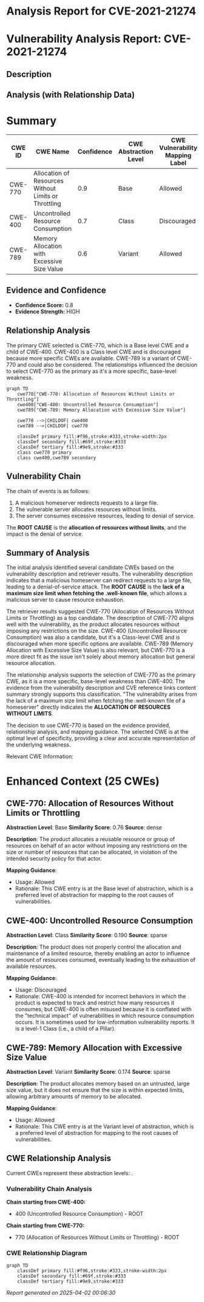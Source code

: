 # Analysis Report for CVE-2021-21274

# Vulnerability Analysis Report: CVE-2021-21274

## Description



## Analysis (with Relationship Data)

# Summary
| CWE ID  | CWE Name                                                     | Confidence | CWE Abstraction Level | CWE Vulnerability Mapping Label | CWE-Vulnerability Mapping Notes |
|---------|--------------------------------------------------------------|------------|-----------------------|---------------------------------|-----------------------------------|
| CWE-770 | Allocation of Resources Without Limits or Throttling        | 0.9        | Base                  | Allowed                        | Primary CWE                       |
| CWE-400 | Uncontrolled Resource Consumption                           | 0.7        | Class                  | Discouraged                     | Secondary Candidate               |
| CWE-789 | Memory Allocation with Excessive Size Value                  | 0.6        | Variant                  | Allowed                     | Secondary Candidate              |

## Evidence and Confidence

*   **Confidence Score:** 0.8
*   **Evidence Strength:** HIGH

## Relationship Analysis
The primary CWE selected is CWE-770, which is a Base level CWE and a child of CWE-400. CWE-400 is a Class level CWE and is discouraged because more specific CWEs are available. CWE-789 is a variant of CWE-770 and could also be considered. The relationships influenced the decision to select CWE-770 as the primary as it's a more specific, base-level weakness.

```mermaid
graph TD
    cwe770["CWE-770: Allocation of Resources Without Limits or Throttling"]
    cwe400["CWE-400: Uncontrolled Resource Consumption"]
    cwe789["CWE-789: Memory Allocation with Excessive Size Value"]

    cwe770 -->|CHILDOF| cwe400
    cwe789 -->|CHILDOF| cwe770

    classDef primary fill:#f96,stroke:#333,stroke-width:2px
    classDef secondary fill:#69f,stroke:#333
    classDef tertiary fill:#9e9,stroke:#333
    class cwe770 primary
    class cwe400,cwe789 secondary
```

## Vulnerability Chain
The chain of events is as follows:
1.  A malicious homeserver redirects requests to a large file.
2.  The vulnerable server allocates resources without limits.
3.  The server consumes excessive resources, leading to denial of service.

The **ROOT CAUSE** is the **allocation of resources without limits**, and the impact is the denial of service.

## Summary of Analysis
The initial analysis identified several candidate CWEs based on the vulnerability description and retriever results. The vulnerability description indicates that a malicious homeserver can redirect requests to a large file, leading to a denial-of-service attack. The **ROOT CAUSE** is the **lack of a maximum size limit when fetching the .well-known file**, which allows a malicious server to cause resource exhaustion.

The retriever results suggested CWE-770 (Allocation of Resources Without Limits or Throttling) as a top candidate. The description of CWE-770 aligns well with the vulnerability, as the product allocates resources without imposing any restrictions on the size. CWE-400 (Uncontrolled Resource Consumption) was also a candidate, but it's a Class-level CWE and is discouraged when more specific options are available. CWE-789 (Memory Allocation with Excessive Size Value) is also relevant, but CWE-770 is a more direct fit as the issue isn't solely about memory allocation but general resource allocation.

The relationship analysis supports the selection of CWE-770 as the primary CWE, as it is a more specific, base-level weakness than CWE-400. The evidence from the vulnerability description and CVE reference links content summary strongly supports this classification. "The vulnerability arises from the lack of a maximum size limit when fetching the .well-known file of a homeserver" directly indicates the **ALLOCATION OF RESOURCES WITHOUT LIMITS**.

The decision to use CWE-770 is based on the evidence provided, relationship analysis, and mapping guidance. The selected CWE is at the optimal level of specificity, providing a clear and accurate representation of the underlying weakness.

Relevant CWE Information:

# Enhanced Context (25 CWEs)

## CWE-770: Allocation of Resources Without Limits or Throttling
**Abstraction Level**: Base
**Similarity Score**: 0.76
**Source**: dense

**Description**:
The product allocates a reusable resource or group of resources on behalf of an actor without imposing any restrictions on the size or number of resources that can be allocated, in violation of the intended security policy for that actor.

**Mapping Guidance**:
- Usage: Allowed
- Rationale: This CWE entry is at the Base level of abstraction, which is a preferred level of abstraction for mapping to the root causes of vulnerabilities.

## CWE-400: Uncontrolled Resource Consumption
**Abstraction Level**: Class
**Similarity Score**: 0.190
**Source**: sparse

**Description**:
The product does not properly control the allocation and maintenance of a limited resource, thereby enabling an actor to influence the amount of resources consumed, eventually leading to the exhaustion of available resources.

**Mapping Guidance**:
- Usage: Discouraged
- Rationale: CWE-400 is intended for incorrect behaviors in which the product is expected to track and restrict how many resources it consumes, but CWE-400 is often misused because it is conflated with the "technical impact" of vulnerabilities in which resource consumption occurs. It is sometimes used for low-information vulnerability reports. It is a level-1 Class (i.e., a child of a Pillar).

## CWE-789: Memory Allocation with Excessive Size Value
**Abstraction Level**: Variant
**Similarity Score**: 0.174
**Source**: sparse

**Description**:
The product allocates memory based on an untrusted, large size value, but it does not ensure that the size is within expected limits, allowing arbitrary amounts of memory to be allocated.

**Mapping Guidance**:
- Usage: Allowed
- Rationale: This CWE entry is at the Variant level of abstraction, which is a preferred level of abstraction for mapping to the root causes of vulnerabilities.


## CWE Relationship Analysis

Current CWEs represent these abstraction levels: .


### Vulnerability Chain Analysis

**Chain starting from CWE-400:**
- 400 (Uncontrolled Resource Consumption) - ROOT


**Chain starting from CWE-770:**
- 770 (Allocation of Resources Without Limits or Throttling) - ROOT



### CWE Relationship Diagram

```mermaid
graph TD
    classDef primary fill:#f96,stroke:#333,stroke-width:2px
    classDef secondary fill:#69f,stroke:#333
    classDef tertiary fill:#9e9,stroke:#333
```



*Report generated on 2025-04-02 00:06:30*
